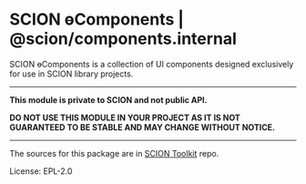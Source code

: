 SCION ɵComponents | @scion/components.internal
==============================================

SCION ɵComponents is a collection of UI components designed exclusively for use in SCION library projects.

***

**This module is private to SCION and not public API.**

**DO NOT USE THIS MODULE IN YOUR PROJECT AS IT IS NOT GUARANTEED TO BE STABLE AND MAY CHANGE WITHOUT NOTICE.**

***

The sources for this package are in [SCION Toolkit](https://github.com/SchweizerischeBundesbahnen/scion-toolkit) repo.

License: EPL-2.0
